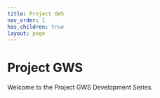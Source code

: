 ```yaml
---
title: Project GWS
nav_order: 1
has_children: true
layout: page
---
```


# Project GWS

Welcome to the Project GWS Development Series.
